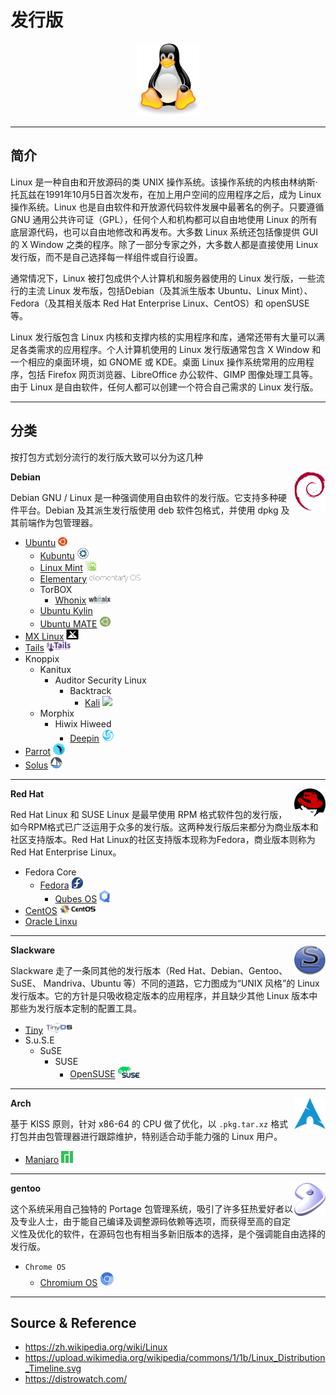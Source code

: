 # 发行版

<p align="center">
    <img src="../../../../assets/img/logo/linux-tux.svg" width="20%">
</p>

---

## 简介

Linux 是一种自由和开放源码的类 UNIX 操作系统。该操作系统的内核由林纳斯·托瓦兹在1991年10月5日首次发布，在加上用户空间的应用程序之后，成为 Linux 操作系统。Linux 也是自由软件和开放源代码软件发展中最著名的例子。只要遵循 GNU 通用公共许可证（GPL），任何个人和机构都可以自由地使用 Linux 的所有底层源代码，也可以自由地修改和再发布。大多数 Linux 系统还包括像提供 GUI 的 X Window 之类的程序。除了一部分专家之外，大多数人都是直接使用 Linux 发行版，而不是自己选择每一样组件或自行设置。

通常情况下，Linux 被打包成供个人计算机和服务器使用的 Linux 发行版，一些流行的主流 Linux 发布版，包括Debian（及其派生版本 Ubuntu、Linux Mint）、Fedora（及其相关版本 Red Hat Enterprise Linux、CentOS）和 openSUSE 等。

Linux 发行版包含 Linux 内核和支撑内核的实用程序和库，通常还带有大量可以满足各类需求的应用程序。个人计算机使用的 Linux 发行版通常包含 X Window 和一个相应的桌面环境，如 GNOME 或 KDE。桌面 Linux 操作系统常用的应用程序，包括 Firefox 网页浏览器、LibreOffice 办公软件、GIMP 图像处理工具等。由于 Linux 是自由软件，任何人都可以创建一个符合自己需求的 Linux 发行版。

---

## 分类

按打包方式划分流行的发行版大致可以分为这几种

**Debian <img src="../../../../assets/img/logo/debian.svg" width="10%" align="right">**

Debian GNU / Linux 是一种强调使用自由软件的发行版。它支持多种硬件平台。Debian 及其派生发行版使用 deb 软件包格式，并使用 dpkg 及其前端作为包管理器。

- [Ubuntu](https://ubuntu.com/) <img src="../../../../assets/img/logo/ubuntu.svg" width="3%">
    - [Kubuntu](https://kubuntu.org/) <img src="../../../../assets/img/logo/Kubuntu.png" width="4%">
    - [Linux Mint](https://www.linuxmint.com/) <img src="../../../../assets/img/logo/linux-mint.svg" width="4%">
    - [Elementary](https://elementary.io/) <img src="../../../../assets/img/logo/Elementary.svg" width="18%">
    - TorBOX
        - [Whonix](https://github.com/Whonix/Whonix) <img src="../../../../assets/img/logo/Whonix.png" width="8%">
    - [Ubuntu Kylin](http://ubuntukylin.com/)
    - [Ubuntu MATE](https://ubuntu-mate.org/) <img src="../../../../assets/img/logo/Ubuntu_MATE.svg" width="4%">
- [MX Linux](https://mxlinux.org/) <img src="../../../../assets/img/logo/MX_Linux.svg" width="4%">
- [Tails](https://tails.boum.org) <img src="../../../../assets/img/logo/Tails.svg" width="8%">
- Knoppix
    - Kanitux
        - Auditor Security Linux
            - Backtrack
                - [Kali](https://www.kali.org/) <img src="../../../../assets/img/logo/kali.png" width="6%">
    - Morphix
        - Hiwix Hiweed
            - [Deepin](https://www.deepin.org) <img src="../../../../assets/img/logo/Deepin.svg" width="5%">
- [Parrot](https://parrotlinux.org/) <img src="../../../../assets/img/logo/Parrot.png" width="4%">
- [Solus](https://solusos.com) <img src="../../../../assets/img/logo/Solus.svg" width="4%">

---

**Red Hat <img src="../../../../assets/img/logo/redhat.svg" width="10%" align="right">**

Red Hat Linux 和 SUSE Linux 是最早使用 RPM 格式软件包的发行版，如今RPM格式已广泛运用于众多的发行版。这两种发行版后来都分为商业版本和社区支持版本。Red Hat Linux的社区支持版本现称为Fedora，商业版本则称为Red Hat Enterprise Linux。

- Fedora Core
    - [Fedora](https://fedoraproject.org) <img src="../../../../assets/img/logo/fedora.svg" width="4%">
        - [Qubes OS](https://www.qubes-os.org/) <img src="../../../../assets/img/logo/Qubes.svg" width="4%">
- [CentOS](https://centos.org) <img src="../../../../assets/img/logo/centOS.svg" width="12%">
- [Oracle Linxu](https://www.oracle.com/linux/)

---

**Slackware <img src="../../../../assets/img/logo/Slackware.svg" width="10%" align="right">**

Slackware 走了一条同其他的发行版本（Red Hat、Debian、Gentoo、SuSE、 Mandriva、Ubuntu 等）不同的道路，它力图成为“UNIX 风格”的 Linux 发行版本。它的方针是只吸收稳定版本的应用程序，并且缺少其他 Linux 版本中那些为发行版本定制的配置工具。

- [Tiny](http://tiny.seul.org/) <img src="../../../../assets/img/logo/Tiny.jpg" width="9%">
- S.u.S.E
    - SuSE
        - SUSE
            - [OpenSUSE](https://www.opensuse.org/) <img src="../../../../assets/img/logo/suse.svg" width="9%">

---

**Arch <img src="../../../../assets/img/logo/archlinux.svg" width="10%" align="right">**

基于 KISS 原则，针对 x86-64 的 CPU 做了优化，以 `.pkg.tar.xz` 格式打包并由包管理器进行跟踪维护，特别适合动手能力强的 Linux 用户。

- [Manjaro](https://manjaro.org/) <img src="../../../../assets/img/logo/Manjaro.svg" width="4%">

---

**gentoo** <img src="../../../../assets/img/logo/gentoo.png" width="10%" align="right">

这个系统采用自己独特的 Portage 包管理系统，吸引了许多狂热爱好者以及专业人士，由于能自己编译及调整源码依赖等选项，而获得至高的自定义性及优化的软件，在源码包也有相当多新旧版本的选择，是个强调能自由选择的发行版。

- `Chrome OS`
    - [Chromium OS](https://www.chromium.org/chromium-os) <img src="../../../../assets/img/logo/Chromium.png" width="5%">

---

## Source & Reference

- https://zh.wikipedia.org/wiki/Linux
- https://upload.wikimedia.org/wikipedia/commons/1/1b/Linux_Distribution_Timeline.svg
- https://distrowatch.com/
